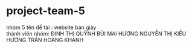 # project-team-5
nhóm 5
tên đề tài : website bán giày </br>
thành viên nhóm: 
 ĐINH THỊ QUỲNH
 BÙI MAI HƯƠNG
 NGUYỄN THỊ KIỀU HƯƠNG
 TRẦN HOÀNG KHANH
                            
